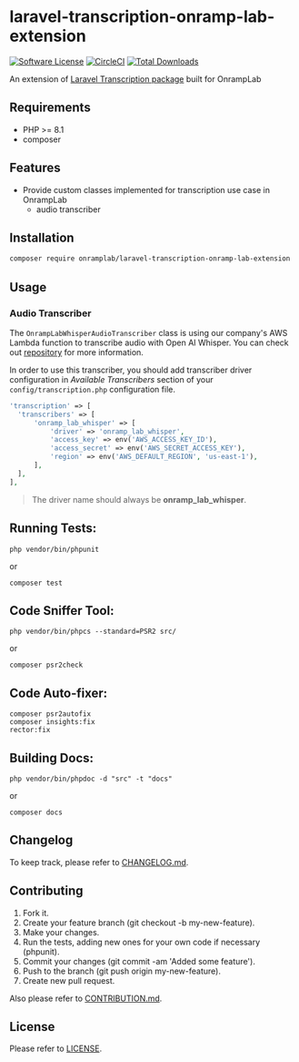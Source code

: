 # laravel-transcription-onramp-lab-extension

[![Software License](https://img.shields.io/badge/license-MIT-brightgreen.svg?style=flat-square)](LICENSE.md)
[![CircleCI](https://circleci.com/gh/OnrampLab/laravel-transcription-onramp-lab-extension.svg?style=shield)](https://circleci.com/gh/OnrampLab/laravel-transcription-onramp-lab-extension)
[![Total Downloads](https://img.shields.io/packagist/dt/onramplab/laravel-transcription-onramp-lab-extension.svg?style=flat-square)](https://packagist.org/packages/onramplab/laravel-transcription-onramp-lab-extension)

An extension of [Laravel Transcription package](https://github.com/OnrampLab/laravel-transcription) built for OnrampLab

## Requirements

- PHP >= 8.1
- composer

## Features

- Provide custom classes implemented for transcription use case in OnrampLab
  - audio transcriber

## Installation

```bash
composer require onramplab/laravel-transcription-onramp-lab-extension
```

## Usage

### Audio Transcriber

The `OnrampLabWhisperAudioTranscriber` class is using our company's AWS Lambda function to transcribe audio with Open AI Whisper. You can check out [repository](https://github.com/OnrampLab/open-ai-whisper-lambda-function) for more information.

In order to use this transcriber, you should add transcriber driver configuration in _Available Transcribers_ section of your `config/transcription.php` configuration file.

```php
'transcription' => [
  'transcribers' => [
      'onramp_lab_whisper' => [
          'driver' => 'onramp_lab_whisper',
          'access_key' => env('AWS_ACCESS_KEY_ID'),
          'access_secret' => env('AWS_SECRET_ACCESS_KEY'),
          'region' => env('AWS_DEFAULT_REGION', 'us-east-1'),
      ],
  ],
],
```

> The driver name should always be **onramp_lab_whisper**.

## Running Tests:

    php vendor/bin/phpunit

 or

    composer test

## Code Sniffer Tool:

    php vendor/bin/phpcs --standard=PSR2 src/

 or

    composer psr2check

## Code Auto-fixer:

    composer psr2autofix
    composer insights:fix
    rector:fix

## Building Docs:

    php vendor/bin/phpdoc -d "src" -t "docs"

 or

    composer docs

## Changelog

To keep track, please refer to [CHANGELOG.md](https://github.com/onramplab/laravel-transcription-onramp-lab-extension/blob/master/CHANGELOG.md).

## Contributing

1. Fork it.
2. Create your feature branch (git checkout -b my-new-feature).
3. Make your changes.
4. Run the tests, adding new ones for your own code if necessary (phpunit).
5. Commit your changes (git commit -am 'Added some feature').
6. Push to the branch (git push origin my-new-feature).
7. Create new pull request.

Also please refer to [CONTRIBUTION.md](https://github.com/onramplab/laravel-transcription-onramp-lab-extension/blob/master/CONTRIBUTION.md).

## License

Please refer to [LICENSE](https://github.com/onramplab/laravel-transcription-onramp-lab-extension/blob/master/LICENSE).
